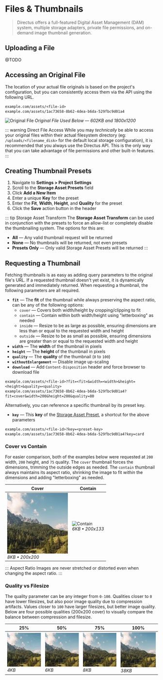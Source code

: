 # Files & Thumbnails

> Directus offers a full-featured Digital Asset Management (DAM) system, multiple storage adapters, private file permissions, and on-demand image thumbnail generation.

## Uploading a File

@TODO

## Accessing an Original File

The location of your actual file originals is based on the project's configuration, but you can consistently access them via the API using the following URL.

```
example.com/assets/<file-id>
example.com/assets/1ac73658-8b62-4dea-b6da-529fbc9d01a4
```

![Original File](../assets/original.jpg)
_Original File Used Below — 602KB and 1800x1200_

::: warning Direct File Access
While you may _technically_ be able to access your original files within their actual filesystem directory (eg: `/uploads/<filename_disk>` for the default local storage configuration), it is recommended that you always use the Directus API. This is the only way that you can take advantage of file permissions and other built-in features.
:::

## Creating Thumbnail Presets

1. Navigate to **Settings > Project Settings**
2. Scroll to the **Storage Asset Presets** field
3. Click **Add a New Item**
4. Enter a unique **Key** for the preset
5. Enter the **Fit**, **Width**, **Height**, and **Quality** for the preset
6. Click the **Save** action button in the header

::: tip Storage Asset Transform
The **Storage Asset Transform** can be used in conjunction with the presets to force an allow-list or completely disable the thumbnailing system. The options for this are:

-   **All** — Any valid thumbnail request will be returned
-   **None** — No thumbnails will be returned, not even presets
-   **Presets Only** — Only valid Storage Asset Presets will be returned
    :::

## Requesting a Thumbnail

Fetching thumbnails is as easy as adding query parameters to the original file's URL. If a requested thumbnail doesn't yet exist, it is dynamically generated and immediately returned. When requesting a thumbnail, the following parameters are all required.

-   **`fit`** — The **fit** of the thumbnail while always preserving the aspect ratio, can be any of the following options:
    -   `cover` — Covers both width/height by cropping/clipping to fit
    -   `contain` — Contain within both width/height using "letterboxing" as needed
    -   `inside` — Resize to be as large as possible, ensuring dimensions are less than or equal to the requested width and height
    -   `outside` — Resize to be as small as possible, ensuring dimensions are greater than or equal to the requested width and height
-   **`width`** — The **width** of the thumbnail in pixels
-   **`height`** — The **height** of the thumbnail in pixels
-   **`quality`** — The **quality** of the thumbnail (`0` to `100`)
-   **`withoutEnlargement`** — Disable image up-scaling
-   **`download`** — Add `Content-Disposition` header and force browser to download file

```
example.com/assets/<file-id>?fit=<fit>&width=<width>&height=<height>&quality=<quality>
example.com/assets/1ac73658-8b62-4dea-b6da-529fbc9d01a4?fit=cover&width=200&height=200&quality=80
```

Alternatively, you can reference a specific thumbnail by its preset key.

-   **`key`** — This **key** of the [Storage Asset Preset](/guides/files#creating-thumbnail-presets), a shortcut for the above parameters

```
example.com/assets/<file-id>?key=<preset-key>
example.com/assets/1ac73658-8b62-4dea-b6da-529fbc9d01a4?key=card
```

### Cover vs Contain

For easier comparison, both of the examples below were requested at `200` width, `200` height, and `75` quality. The `cover` thumbnail forces the dimensions, trimming the outside edges as needed. The `contain` thumbnail always maintains its aspect ratio, shrinking the image to fit _within_ the dimensions and adding "letterboxing" as needed.

| Cover                                                       | Contain                                                         |
| ----------------------------------------------------------- | --------------------------------------------------------------- |
| ![Cover](../assets/200-200-cover-75.jpg)<br>_8KB • 200x200_ | ![Contain](../assets/200-200-contain-75.jpg)<br>_6KB • 200x133_ |

::: Aspect Ratio
Images are never stretched or distorted even when changing the aspect ratio.
:::

### Quality vs Filesize

The quality parameter can be any integer from `0-100`. Qualities closer to `0` have lower filesizes, but also poor image quality due to compression artifacts. Values closer to `100` have larger filesizes, but better image quality. Below are four possible qualities (200x200 cover) to visually compare the balance between compression and filesize.

| 25%                                             | 50%                                             | 75%                                             | 100%                                               |
| ----------------------------------------------- | ----------------------------------------------- | ----------------------------------------------- | -------------------------------------------------- |
| ![25%](../assets/200-200-cover-25.jpg)<br>_4KB_ | ![50%](../assets/200-200-cover-50.jpg)<br>_6KB_ | ![75%](../assets/200-200-cover-75.jpg)<br>_8KB_ | ![100%](../assets/200-200-cover-100.jpg)<br>_38KB_ |
